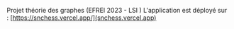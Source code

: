 Projet théorie des graphes (EFREI 2023 - LSI )
L'application est déployé sur : [https://snchess.vercel.app/](snchess.vercel.app)